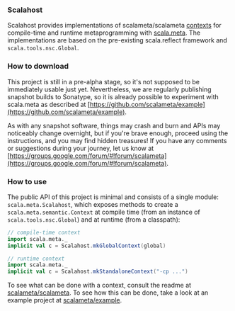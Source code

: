 ### Scalahost

Scalahost provides implementations of scalameta/scalameta [contexts](https://github.com/scalameta/scalameta/blob/master/scalameta/src/main/scala/scala/meta/semantic/Context.scala) for compile-time and runtime metaprogramming with [scala.meta](http://scalameta.org). The implementations are based on the pre-existing scala.reflect framework and `scala.tools.nsc.Global`.

### How to download

This project is still in a pre-alpha stage, so it's not supposed to be immediately usable just yet.
Nevertheless, we are regularly publishing snapshot builds to Sonatype, so it is already possible to experiment with scala.meta
as described at [https://github.com/scalameta/example](https://github.com/scalameta/example).

As with any snapshot software, things may crash and burn and APIs may noticeably change overnight,
but if you're brave enough, proceed using the instructions, and you may find hidden treasures!
If you have any comments or suggestions during your journey, let us know at
[https://groups.google.com/forum/#!forum/scalameta](https://groups.google.com/forum/#!forum/scalameta).

### How to use

The public API of this project is minimal and consists of a single module: `scala.meta.Scalahost`, which exposes methods to create a `scala.meta.semantic.Context` at compile time (from an instance of `scala.tools.nsc.Global`) and at runtime (from a classpath):

```scala
// compile-time context
import scala.meta._
implicit val c = Scalahost.mkGlobalContext(global)
```

```scala
// runtime context
import scala.meta._
implicit val c = Scalahost.mkStandaloneContext("-cp ...")
```

To see what can be done with a context, consult the readme at [scalameta/scalameta](https://github.com/scalameta/scalameta). To see how this can be done, take a look at an example project at [scalameta/example](https://github.com/scalameta/example).

